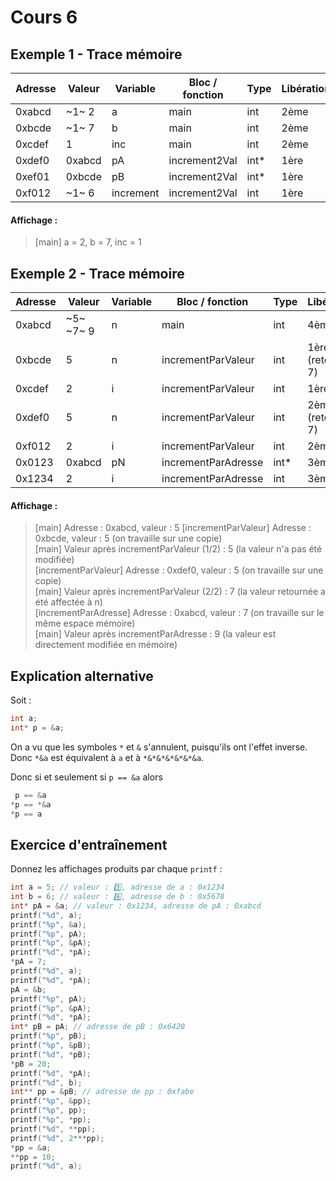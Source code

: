 # Cours 6 
## Exemple 1 - Trace mémoire

| Adresse    | Valeur    | Variable   | Bloc / fonction | Type    | Libération     |
|------------|-----------|------------|-----------------|---------|----------------|
| 0xabcd     | ~1~ 2     | a          | main            | int     | 2ème           |
| 0xbcde     | ~1~ 7     | b          | main            | int     | 2ème           |
| 0xcdef     | 1         | inc        | main            | int     | 2ème           |
| 0xdef0     | 0xabcd    | pA         | increment2Val   | int*    | 1ère           |
| 0xef01     | 0xbcde    | pB         | increment2Val   | int*    | 1ère           |
| 0xf012     | ~1~ 6     | increment  | increment2Val   | int     | 1ère           |

#### Affichage :

> [main] a = 2, b = 7, inc = 1

## Exemple 2 - Trace mémoire

| Adresse    | Valeur    | Variable   | Bloc / fonction        | Type    | Libération        |
|------------|-----------|------------|------------------------|---------|-------------------|
| 0xabcd     | ~5~ ~7~ 9 | n          | main                   | int     | 4ème              |
| 0xbcde     | 5         | n          | incrementParValeur     | int     | 1ère (retourne 7) |
| 0xcdef     | 2         | i          | incrementParValeur     | int     | 1ère              |
| 0xdef0     | 5         | n          | incrementParValeur     | int     | 2ème (retourne 7) |
| 0xf012     | 2         | i          | incrementParValeur     | int     | 2ème              |
| 0x0123     | 0xabcd    | pN         | incrementParAdresse    | int*    | 3ème              |
| 0x1234     | 2         | i          | incrementParAdresse    | int     | 3ème              |

#### Affichage :

> [main] Adresse : 0xabcd, valeur : 5
> [incrementParValeur] Adresse : 0xbcde, valeur : 5 (on travaille sur une copie)<br>
> [main] Valeur après incrementParValeur (1/2) : 5 (la valeur n'a pas été modifiée)<br>
> [incrementParValeur] Adresse : 0xdef0, valeur : 5 (on travaille sur une copie)<br>
> [main] Valeur après incrementParValeur (2/2) : 7 (la valeur retournée a été affectée à n)<br>
> [incrementParAdresse] Adresse : 0xabcd, valeur : 7 (on travaille sur le même espace mémoire)<br>
> [main] Valeur après incrementParAdresse : 9 (la valeur est directement modifiée en mémoire)

## Explication alternative

Soit :
```C
int a;
int* p = &a;
```

On a vu que les symboles `*` et `&` s'annulent, puisqu'ils ont l'effet inverse.
Donc `*&a` est équivalent à `a` et à `*&*&*&*&*&*&a`.

Donc si et seulement si `p == &a` alors
```C
 p == &a
*p == *&a
*p == a
```

## Exercice d'entraînement

Donnez les affichages produits par chaque `printf` :

```C
int a = 5; // valeur : 5️⃣, adresse de a : 0x1234
int b = 6; // valeur : 6️⃣, adresse de b : 0x5678
int* pA = &a; // valeur : 0x1234, adresse de pA : 0xabcd
printf("%d", a);
printf("%p", &a);
printf("%p", pA);
printf("%p", &pA);
printf("%d", *pA);
*pA = 7;
printf("%d", a);
printf("%d", *pA);
pA = &b;
printf("%p", pA);
printf("%p", &pA);
printf("%d", *pA);
int* pB = pA; // adresse de pB : 0x6420
printf("%p", pB);
printf("%p", &pB);
printf("%d", *pB);
*pB = 20;
printf("%d", *pA);
printf("%d", b);
int** pp = &pB; // adresse de pp : 0xfabe
printf("%p", &pp);
printf("%p", pp);
printf("%p", *pp);
printf("%d", **pp);
printf("%d", 2***pp);
*pp = &a;
**pp = 10;
printf("%d", a);
```
